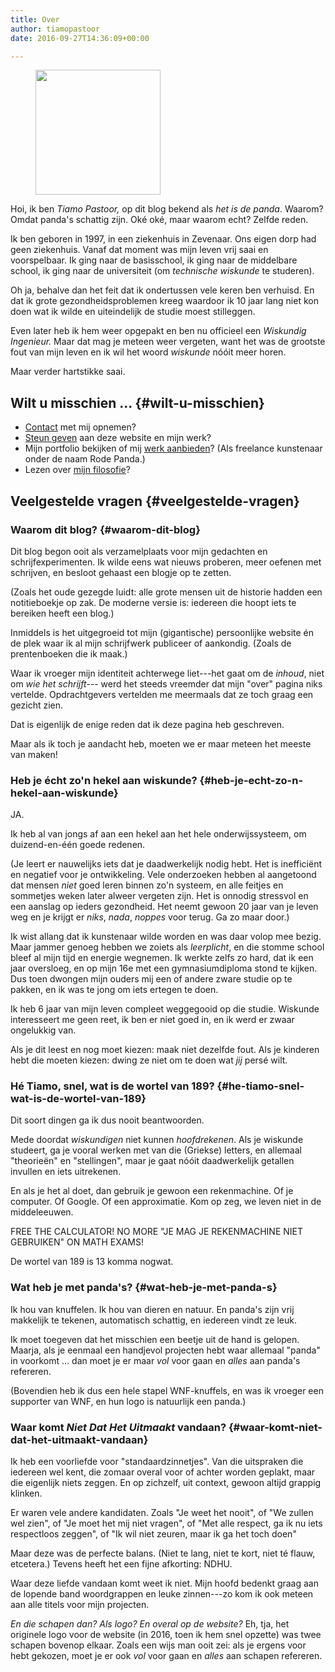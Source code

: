 ```yaml
---
title: Over
author: tiamopastoor
date: 2016-09-27T14:36:09+00:00

---
```

<div class="wp-block-image">
  <figure class="alignright"><a href="http://nietdathetuitmaakt.nl/wp-content/uploads/2018/11/Mijn-gezicht_result.webp"><img decoding="async" loading="lazy" width="200" height="200" src="http://nietdathetuitmaakt.nl/wp-content/uploads/2018/11/Mijn-gezicht_result.webp" alt="" class="wp-image-8087" /></a></figure>
</div>

Hoi, ik ben _Tiamo Pastoor,_ op dit blog bekend als _het is de panda_. Waarom? Omdat panda's schattig zijn. Oké oké, maar waarom echt? Zelfde reden.

Ik ben geboren in 1997, in een ziekenhuis in Zevenaar. Ons eigen dorp had geen ziekenhuis. Vanaf dat moment was mijn leven vrij saai en voorspelbaar. Ik ging naar de basisschool, ik ging naar de middelbare school, ik ging naar de universiteit (om _technische wiskunde_ te studeren).

Oh ja, behalve dan het feit dat ik ondertussen vele keren ben verhuisd. En dat ik grote gezondheidsproblemen kreeg waardoor ik 10 jaar lang niet kon doen wat ik wilde en uiteindelijk de studie moest stilleggen.

Even later heb ik hem weer opgepakt en ben nu officieel een _Wiskundig Ingenieur._ Maar dat mag je meteen weer vergeten, want het was de grootste fout van mijn leven en ik wil het woord _wiskunde_ nóóit meer horen.

Maar verder hartstikke saai.

## Wilt u misschien ... {#wilt-u-misschien}

  * [Contact][1] met mij opnemen?
  * [Steun geven][2] aan deze website en mijn werk?
  * Mijn portfolio bekijken of mij [werk aanbieden][3]? (Als freelance kunstenaar onder de naam Rode Panda.)
  * Lezen over [mijn filosofie][4]?

## Veelgestelde vragen {#veelgestelde-vragen}

### Waarom dit blog? {#waarom-dit-blog}

Dit blog begon ooit als verzamelplaats voor mijn gedachten en schrijfexperimenten. Ik wilde eens wat nieuws proberen, meer oefenen met schrijven, en besloot gehaast een blogje op te zetten.

(Zoals het oude gezegde luidt: alle grote mensen uit de historie hadden een notitieboekje op zak. De moderne versie is: iedereen die hoopt iets te bereiken heeft een blog.)

Inmiddels is het uitgegroeid tot mijn (gigantische) persoonlijke website én de plek waar ik al mijn schrijfwerk publiceer of aankondig. (Zoals de prentenboeken die ik maak.)

Waar ik vroeger mijn identiteit achterwege liet---het gaat om de _inhoud_, niet om _wie het schrijft---_ werd het steeds vreemder dat mijn "over" pagina niks vertelde. Opdrachtgevers vertelden me meermaals dat ze toch graag een gezicht zien.

Dat is eigenlijk de enige reden dat ik deze pagina heb geschreven. 

Maar als ik toch je aandacht heb, moeten we er maar meteen het meeste van maken!

### Heb je écht zo'n hekel aan wiskunde? {#heb-je-echt-zo-n-hekel-aan-wiskunde}

JA.

Ik heb al van jongs af aan een hekel aan het hele onderwijssysteem, om duizend-en-één goede redenen.

(Je leert er nauwelijks iets dat je daadwerkelijk nodig hebt. Het is inefficiënt en negatief voor je ontwikkeling. Vele onderzoeken hebben al aangetoond dat mensen _niet_ goed leren binnen zo'n systeem, en alle feitjes en sommetjes weken later alweer vergeten zijn. Het is onnodig stressvol en een aanslag op ieders gezondheid. Het neemt gewoon 20 jaar van je leven weg en je krijgt er _niks_, _nada_, _noppes_ voor terug. Ga zo maar door.)

Ik wist allang dat ik kunstenaar wilde worden en was daar volop mee bezig. Maar jammer genoeg hebben we zoiets als _leerplicht_, en die stomme school bleef al mijn tijd en energie wegnemen. Ik werkte zelfs zo hard, dat ik een jaar oversloeg, en op mijn 16e met een gymnasiumdiploma stond te kijken. Dus toen dwongen mijn ouders mij een of andere zware studie op te pakken, en ik was te jong om iets ertegen te doen.

Ik heb 6 jaar van mijn leven compleet weggegooid op die studie. Wiskunde interesseert me geen reet, ik ben er niet goed in, en ik werd er zwaar ongelukkig van.

Als je dit leest en nog moet kiezen: maak niet dezelfde fout. Als je kinderen hebt die moeten kiezen: dwing ze niet om te doen wat _jij_ persé wilt.

### Hé Tiamo, snel, wat is de wortel van 189? {#he-tiamo-snel-wat-is-de-wortel-van-189}

Dit soort dingen ga ik dus nooit beantwoorden.

Mede doordat _wiskundigen_ niet kunnen _hoofdrekenen_. Als je wiskunde studeert, ga je vooral werken met van die (Griekse) letters, en allemaal "theorieën" en "stellingen", maar je gaat nóóit daadwerkelijk getallen invullen en iets uitrekenen.

En als je het al doet, dan gebruik je gewoon een rekenmachine. Of je computer. Of Google. Of een approximatie. Kom op zeg, we leven niet in de middeleeuwen. 

FREE THE CALCULATOR! NO MORE "JE MAG JE REKENMACHINE NIET GEBRUIKEN" ON MATH EXAMS!

De wortel van 189 is 13 komma nogwat.

### Wat heb je met panda's? {#wat-heb-je-met-panda-s}

Ik hou van knuffelen. Ik hou van dieren en natuur. En panda's zijn vrij makkelijk te tekenen, automatisch schattig, en iedereen vindt ze leuk.

Ik moet toegeven dat het misschien een beetje uit de hand is gelopen. Maarja, als je eenmaal een handjevol projecten hebt waar allemaal "panda" in voorkomt ... dan moet je er maar _vol_ voor gaan en _alles_ aan panda's refereren.

(Bovendien heb ik dus een hele stapel WNF-knuffels, en was ik vroeger een supporter van WNF, en hun logo is natuurlijk een panda.)

### Waar komt _Niet Dat Het Uitmaakt_ vandaan? {#waar-komt-niet-dat-het-uitmaakt-vandaan}

Ik heb een voorliefde voor "standaardzinnetjes". Van die uitspraken die iedereen wel kent, die zomaar overal voor of achter worden geplakt, maar die eigenlijk niets zeggen. En op zichzelf, uit context, gewoon altijd grappig klinken.

Er waren vele andere kandidaten. Zoals "Je weet het nooit", of "We zullen wel zien", of "Je moet het mij niet vragen", of "Met alle respect, ga ik nu iets respectloos zeggen", of "Ik wil niet zeuren, maar ik ga het toch doen"

Maar deze was de perfecte balans. (Niet te lang, niet te kort, niet té flauw, etcetera.) Tevens heeft het een fijne afkorting: NDHU.

Waar deze liefde vandaan komt weet ik niet. Mijn hoofd bedenkt graag aan de lopende band woordgrappen en leuke zinnen---zo kom ik ook meteen aan alle titels voor mijn projecten.

_En die schapen dan? Als logo? En overal op de website?_ Eh, tja, het originele logo voor de website (in 2016, toen ik hem snel opzette) was twee schapen bovenop elkaar. Zoals een wijs man ooit zei: als je ergens voor hebt gekozen, moet je er ook _vol_ voor gaan en _alles_ aan schapen refereren.

 [1]: /info/contact/
 [2]: /info/support
 [3]: https://nietdathetuitmaakt.nl/over/rode-panda/
 [4]: https://nietdathetuitmaakt.nl/over/mijn-filosofie/